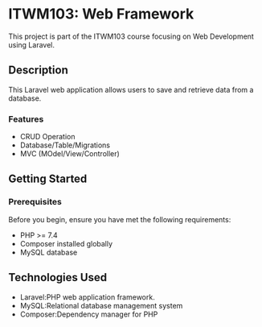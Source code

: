 # ITWM103: Web Framework 

This project is part of the ITWM103 course focusing on Web Development using Laravel.

## Description

This Laravel web application allows users to save and retrieve data from a database.

### Features
- CRUD Operation
- Database/Table/Migrations
- MVC (MOdel/View/Controller)

## Getting Started 

### Prerequisites

Before you begin, ensure you have met the following requirements:
- PHP >= 7.4
- Composer installed globally
- MySQL database
  
## Technologies Used
- Laravel:PHP web application framework.
- MySQL:Relational database management system
- Composer:Dependency manager for PHP
